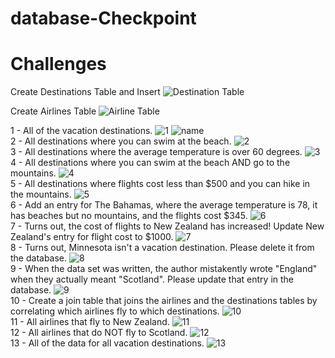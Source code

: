 # database-Checkpoint

# Challenges

Create Destinations Table and Insert
![Destination Table](https://github.com/sumakartik/database-Checkpoint/issues/1)

Create Airlines Table
![Airline Table](https://github.com/sumakartik/database-Checkpoint/issues/2)


1 - All of the vacation destinations.
![1](https://github.com/sumakartik/database-Checkpoint/issues/3) ![name](https://github.com/sumakartik/database-Checkpoint/issues/4) <br/>
2 - All destinations where you can swim at the beach. ![2](https://github.com/sumakartik/database-Checkpoint/issues/5)<br/>
3 - All destinations where the average temperature is over 60 degrees. ![3](https://github.com/sumakartik/database-Checkpoint/issues/6)<br/>
4 - All destinations where you can swim at the beach AND go to the mountains. ![4](https://github.com/sumakartik/database-Checkpoint/issues/7)<br/>
5 - All destinations where flights cost less than $500 and you can hike in the mountains. ![5](https://github.com/sumakartik/database-Checkpoint/issues/8)<br/>
6 - Add an entry for The Bahamas, where the average temperature is 78, it has beaches but no mountains, and the flights cost $345. ![6](https://github.com/sumakartik/database-Checkpoint/issues/9)<br/>
7 - Turns out, the cost of flights to New Zealand has increased! Update New Zealand's entry for flight cost to $1000. ![7](https://github.com/sumakartik/database-Checkpoint/issues/10)<br/>
8 - Turns out, Minnesota isn't a vacation destination. Please delete it from the database. ![8](https://github.com/sumakartik/database-Checkpoint/issues/11)<br/>
9 - When the data set was written, the author mistakently wrote "England" when they actually meant "Scotland". Please update that entry in the database. ![9](https://github.com/sumakartik/database-Checkpoint/issues/12)<br/>
10 - Create a join table that joins the airlines and the destinations tables by correlating which airlines fly to which destinations. ![10](https://github.com/sumakartik/database-Checkpoint/issues/13)<br/>
11 - All airlines that fly to New Zealand. ![11](https://github.com/sumakartik/database-Checkpoint/issues/14)<br/>
12 - All airlines that do NOT fly to Scotland. ![12](https://github.com/sumakartik/database-Checkpoint/issues/15)<br/>
13 - All of the data for all vacation destinations. ![13](https://github.com/sumakartik/database-Checkpoint/issues/16)<br/>
